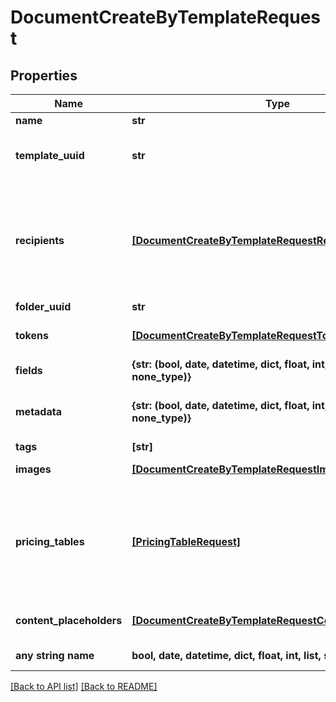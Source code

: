 # DocumentCreateByTemplateRequest


## Properties
Name | Type | Description | Notes
------------ | ------------- | ------------- | -------------
**name** | **str** | Name the document you are creating. | 
**template_uuid** | **str** | The ID of a template you want to use. You can copy it from an in app template url such as &#x60;https://app.pandadoc.com/a/#/templates/{ID}/content&#x60;. A template ID is also obtained by listing templates. | 
**recipients** | [**[DocumentCreateByTemplateRequestRecipients]**](DocumentCreateByTemplateRequestRecipients.md) | The list of recipients you&#39;re sending the document to. Every object must contain the email parameter. The &#x60;role&#x60;, &#x60;first_name&#x60; and &#x60;last_name&#x60; parameters are optional. If the &#x60;role&#x60; parameter passed, a person is assigned all fields matching their corresponding role. If not passed, a person will receive a read-only link to view the document. If the &#x60;first_name&#x60; and &#x60;last_name&#x60; not passed the system 1. creates a new contact, if none exists with the given &#x60;email&#x60;; or 2. gets the existing contact with the given &#x60;email&#x60; that already exists. | 
**folder_uuid** | **str** |  | [optional] 
**tokens** | [**[DocumentCreateByTemplateRequestTokens]**](DocumentCreateByTemplateRequestTokens.md) | You can pass a list of tokens/values to pre-fill tokens used in a template. Name is a token name in a template. Value is a real value you would like to replace a token with. | [optional] 
**fields** | **{str: (bool, date, datetime, dict, float, int, list, str, none_type)}** | You can pass a list of fields/values to pre-fill fields used in a template. Note that the Signature field can&#39;t be pre-filled. | [optional] 
**metadata** | **{str: (bool, date, datetime, dict, float, int, list, str, none_type)}** | You can pass arbitrary data in the key-value format to associate custom information with a document. This information is returned in any API requests for the document details by id. | [optional] 
**tags** | **[str]** | Mark your document with one or several tags. | [optional] 
**images** | [**[DocumentCreateByTemplateRequestImages]**](DocumentCreateByTemplateRequestImages.md) | You can pass a list of images to image blocks (one image in one block) for replacement. | [optional] 
**pricing_tables** | [**[PricingTableRequest]**](PricingTableRequest.md) | Information to construct or populate a pricing table can be passed when creating a document. All product information must be passed when creating a new document. Products stored in PandaDoc cannot be used to populate table rows at this time. Keep in mind that this is an array, so multiple table objects can be passed to a document. Make sure that \&quot;Automatically add products to this table\&quot; is enabled in the PandaDoc template pricing tables you wish to populate via API. | [optional] 
**content_placeholders** | [**[DocumentCreateByTemplateRequestContentPlaceholders]**](DocumentCreateByTemplateRequestContentPlaceholders.md) | You may replace Content Library Item Placeholders with a few content library items each and pre-fill fields/variables values, pricing table items, and assign recipients to roles from there. | [optional] 
**any string name** | **bool, date, datetime, dict, float, int, list, str, none_type** | any string name can be used but the value must be the correct type | [optional]

[[Back to API list]](../README.md#documentation-for-api-endpoints) [[Back to README]](../README.md)


